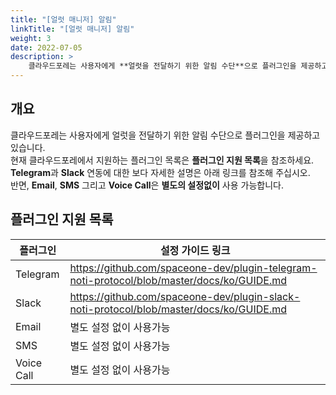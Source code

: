 ```yaml
---
title: "[얼럿 매니저] 알림"
linkTitle: "[얼럿 매니저] 알림"
weight: 3
date: 2022-07-05
description: >
    클라우드포레는 사용자에게 **얼럿을 전달하기 위한 알림 수단**으로 플러그인을 제공하고 있습니다.
---
```


## 개요

클라우드포레는 사용자에게 얼럿을 전달하기 위한 알림 수단으로 플러그인을 제공하고 있습니다.  
현재 클라우드포레에서 지원하는 플러그인 목록은 **플러그인 지원 목록**을 참조하세요.  
**Telegram**과 **Slack** 연동에 대한 보다 자세한 설명은 아래 링크를 참조해 주십시오.  
반면, **Email**, **SMS** 그리고 **Voice Call**은 **별도의 설정없이** 사용 가능합니다.

## 플러그인 지원 목록

| **플러그인** | **설정 가이드 링크** |
| --- | --- |
| Telegram | https://github.com/spaceone-dev/plugin-telegram-noti-protocol/blob/master/docs/ko/GUIDE.md |
| Slack | https://github.com/spaceone-dev/plugin-slack-noti-protocol/blob/master/docs/ko/GUIDE.md |
| Email | 별도 설정 없이 사용가능 |
| SMS | 별도 설정 없이 사용가능 |
| Voice Call | 별도 설정 없이 사용가능 |
